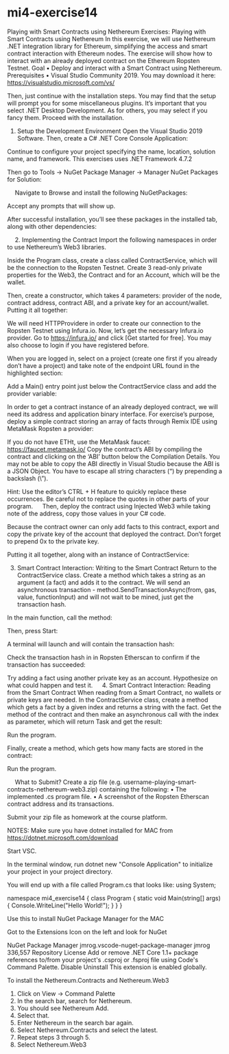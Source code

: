# mi4-exercise14
Playing with Smart Contracts using Nethereum
Exercises: Playing with Smart Contracts using Nethereum
In this exercise, we will use Nethereum .NET integration library for Ethereum, simplifying the access and smart contract interaction with Ethereum nodes. The exercise will show how to interact with an already deployed contract on the Ethereum Ropsten Testnet.
Goal
•	Deploy and interact with a Smart Contract using Nethereum.
Prerequisites
•	Visual Studio Community 2019.
You may download it here: https://visualstudio.microsoft.com/vs/
 
Then, just continue with the installation steps.
You may find that the setup will prompt you for some miscellaneous plugins. It’s important that you select .NET Desktop Development. As for others, you may select if you fancy them.
Proceed with the installation.
 
1.	Setup the Development Environment
Open the Visual Studio 2019 Software. Then, create a C# .NET Core Console Application:
 
Continue to configure your project specifying the name, location, solution name, and framework.
This exercises uses .NET Framework 4.7.2

Then go to Tools -> NuGet Package Manager -> Manager NuGet Packages for Solution:
 
 
Navigate to Browse and install the following NuGetPackages:
 

Accept any prompts that will show up.

After successful installation, you’ll see these packages in the installed tab, along with other dependencies:
 
 
2.	Implementing the Contract
Import the following namespaces in order to use Nethereum’s Web3 libraries.

 
Inside the Program class, create a class called ContractService, which will be the connection to the Ropsten Testnet. Create 3 read-only private properties for the Web3, the Contract and for an Account, which will be the wallet.
 
Then, create a constructor, which takes 4 parameters: provider of the node, contract address, contract ABI, and a private key for an account/wallet. Putting it all together:
 
We will need HTTPProvidere in order to create our connection to the Ropsten Testnet using Infura.io.
Now, let’s get the necessary Infura.io provider. Go to https://infura.io/ and click [Get started for free]. You may also choose to login if you have registered before.
 
When you are logged in, select on a project (create one first if you already don’t have a project) and take note of the endpoint URL found in the highlighted section:

 
 

Add a Main() entry point just below the ContractService class and add the provider variable:
 
In order to get a contract instance of an already deployed contract, we will need its address and application binary interface. For exercise’s purpose, deploy a simple contract storing an array of facts through Remix IDE using MetaMask Ropsten a provider:
 
If you do not have ETHt, use the MetaMask faucet: https://faucet.metamask.io/ 
Copy the contract’s ABI by compiling the contract and clicking on the ‘ABI’ button below the Compilation Details.
You may not be able to copy the ABI directly in Visual Studio because the ABI is a JSON Object.
You have to escape all string characters (“) by prepending a backslash (\”).

Hint:
Use the editor’s CTRL + H feature to quickly replace these occurrences. Be careful not to replace the quotes in other parts of your program.
  
Then, deploy the contract using Injected Web3 while taking note of the address, copy those values in your C# code. 
 
 
Because the contract owner can only add facts to this contract, export and copy the private key of the account that deployed the contract. Don’t forget to prepend 0x to the private key.
   

Putting it all together, along with an instance of ContractService:
 
3.	Smart Contract Interaction: Writing to the Smart Contract
Return to the ContractService class. Create a method which takes a string as an argument (a fact) and adds it to the contract. We will send an asynchronous transaction - method.SendTransactionAsync(from, gas, value, functionInput) and will not wait to be mined, just get the transaction hash.
 
In the main function, call the method:
 

Then, press Start:
 

A terminal will launch and will contain the transaction hash:
 
Check the transaction hash in in Ropsten Etherscan to confirm if the transaction has succeeded:
 
Try adding a fact using another private key as an account. Hypothesize on what could happen and test it.
 
4.	Smart Contract Interaction: Reading from the Smart Contract
When reading from a Smart Contract, no wallets or private keys are needed. 
In the ContractService class, create a method which gets a fact by a given index and returns a string with the fact. Get the method of the contract and then make an asynchronous call with the index as parameter, which will return Task<string> and get the result:
 
 
Run the program.
 
Finally, create a method, which gets how many facts are stored in the contract:
 
 

Run the program.
 
 
What to Submit?
Create a zip file (e.g. username-playing-smart-contracts-nethereum-web3.zip) containing the following:
•	The implemented .cs program file.
•	A screenshot of the Ropsten Etherscan contract address and its transactions.

Submit your zip file as homework at the course platform.

NOTES:
Make sure you have dotnet installed for MAC from https://dotnet.microsoft.com/download

Start VSC.

In the terminal window, run dotnet new "Console Application" to initialize your project in your project directory.

You will end up with a file called Program.cs that looks like:
using System;

namespace mi4_exercise14
{
    class Program
    {
        static void Main(string[] args)
        {
            Console.WriteLine("Hello World!");
        }
    }
}

Use this to install NuGet Package Manager for the MAC

Got to the Extensions Icon on the left and look for NuGet

NuGet Package Manager
jmrog.vscode-nuget-package-manager
jmrog
336,557
Repository
License
Add or remove .NET Core 1.1+ package references to/from your project's .csproj or .fsproj file using Code's Command Palette.
Disable
Uninstall
This extension is enabled globally.

To install the Nethereum.Contracts and Nethereum.Web3
1. Click on View -> Command Palette
2. In the search bar, search for Nethereum.
3. You should see Nethereum Add.
4. Select that.
5. Enter Nethereum in the search bar again.
6. Select Nethereum.Contracts and select the latest.
7. Repeat steps 3 through 5.
8. Select Nethereum.Web3


